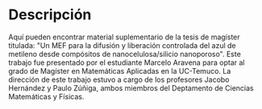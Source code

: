 # Descripción
Aquí pueden encontrar material suplementario de la tesis de magíster titulada: "Un MEF para la difusión y liberación controlada del azul de metileno desde compósitos de nanocelulosa/silicio nanoporoso". Este trabajo fue presentado por el estudiante Marcelo Aravena para optar al grado de Magíster en Matemáticas Aplicadas en la UC-Temuco. La dirección de este trabajo estuvo a cargo de los profesores Jacobo Hernández y Paulo Zúñiga, ambos miembros del Deptamento de Ciencias Matemáticas y Físicas.
